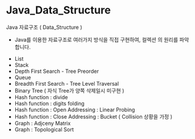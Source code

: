 # Java_Data_Structure
Java 자료구조 ( Data_Structure )

* Java를 이용한 자료구조로 여러가지 방식을 직접 구현하여, 컬렉션 의 원리를 파악합니다.
  
- List
- Stack
- Depth First Search - Tree Preorder
- Queue
- Breadth First Search - Tree Level Traversal
- Binary Tree ( 자식 Tree가 양쪽 삭제일시 미구현 )
- Hash function : divide
- Hash function : digits folding
- Hash function : Open Addressing : Linear Probing
- Hash function : Close Addressing : Bucket ( Collision 상황을 가정 )
- Graph : Adjceny Matrix
- Graph : Topological Sort
